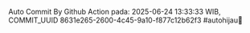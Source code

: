Auto Commit By Github Action pada: 2025-06-24 13:33:33 WIB, COMMIT_UUID 8631e265-2600-4c45-9a10-f877c12b62f3 #autohijau🗿
